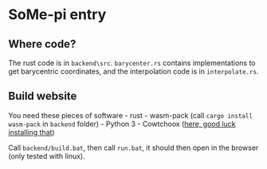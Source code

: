 # SoMe-pi entry

## Where code?

The rust code is in `backend\src`. `barycenter.rs` contains implementations to get barycentric coordinates, and the interpolation code is in `interpolate.rs`.

## Build website

You need these pieces of software
    - rust
    - wasm-pack (call `cargo install wasm-pack` in `backend` folder)
    - Python 3
    - Cowtchoox ([here, good luck installing that](https://github.com/Sergueille/cowtchoox))

Call `backend/build.bat`, then call `run.bat`, it should then open in the browser (only tested with linux).

